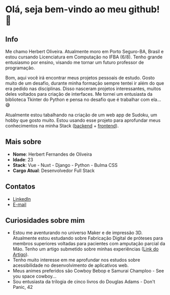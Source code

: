 # Olá, seja bem-vindo ao meu github! 👋

## Info

Me chamo Herbert Oliveira. Atualmente moro em Porto Seguro-BA, Brasil e estou cursando Licenciatura em Computação no IFBA (6/8). Tenho grande entusiasmo por ensino, visando me tornar um futuro professor de programação.

Bom, aqui você irá encontrar meus projetos pessoais de estudo. Gosto muito de um desafio, durante minha formação sempre tentei ir além do que era pedido nas disciplinas. Disso nasceram projetos interessantes, muitos deles voltados para criação de interfaces. Me tornei um entusiasta da biblioteca Tkinter do Python e pensa no desafio que é trabalhar com ela... 😅

Atualmente estou tabalhando na criação de um web app de Sudoku, um hobby que gosto muito. Estou usando esse projeto para aprofundar meus conhecimentos na minha Stack ([backend](https://github.com/nidomus/sudoku_generator_flask) + [frontend](https://github.com/nidomus/YASG)). 


## Mais sobre

* **Nome**: Herbert Fernandes de Oliveira
* **Idade**: 23
* **Stack**: Vue - Nuxt - Django - Python - Bulma CSS
* **Cargo Atual**: Desenvolvedor Full Stack

## Contatos

- [LinkedIn](https://www.linkedin.com/in/herbert-oliveira-a99022215/)
- [E-mail](hbtf.oliveira42@gmail.com)

## Curiosidades sobre mim
* Estou me aventurando no universo Maker e de impressão 3D. Atualmente estou estudando sobre Fabricação Digital de próteses para membros superiores voltadas para pacientes com amputação parcial da Mão. Tenho um artigo submetido sobre minhas experiências ([Link do Artigo](https://www.proceedings.blucher.com.br/article-details/discussing-the-digital-manufacture-process-of-prostheses-for-upper-limbs-39957)).
* Tenho muito interesse em me aprofundar nos estudos sobre acessibilidade no desenvolvimento de aplicativos web.
* Meus animes preferidos são Cowboy Bebop e Samurai Champloo - See you space cowboy...
* Sou entusiasta da trilogia de cinco livros do Douglas Adams - Don't Panic, 42
  
